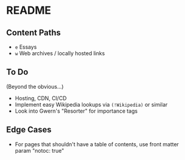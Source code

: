 # README

## Content Paths

- `e` Essays
- `w` Web archives / locally hosted links

## To Do
(Beyond the obvious...)

- Hosting, CDN, CI/CD
- Implement easy Wikipedia lookups via `(!Wikipedia)` or similar
- Look into Gwern's "Resorter" for importance tags

## Edge Cases

- For pages that shouldn't have a table of contents, use front matter param "notoc: true"
